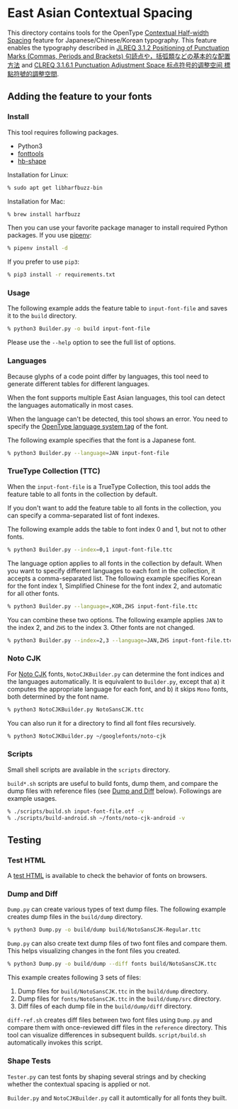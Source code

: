 # East Asian Contextual Spacing

This directory contains tools for
the OpenType [Contextual Half-width Spacing] feature
for Japanese/Chinese/Korean typography.
This feature enables the typography described in
[JLREQ 3.1.2 Positioning of Punctuation Marks (Commas, Periods and Brackets)
句読点や，括弧類などの基本的な配置方法](https://w3c.github.io/jlreq/#positioning_of_punctuation_marks)
and [CLREQ 3.1.6.1 Punctuation Adjustment Space
标点符号的调整空间 標點符號的調整空間](https://w3c.github.io/clreq/?lang=en#h-punctuation_adjustment_space).

[Contextual Half-width Spacing]: https://docs.microsoft.com/en-us/typography/opentype/spec/features_ae#tag-chws

## Adding the feature to your fonts

### Install

This tool requires following packages.

* Python3
* [fonttools]
* [hb-shape]

Installation for Linux:
```sh
% sudo apt get libharfbuzz-bin
```
Installation for Mac:
```sh
% brew install harfbuzz
```
Then you can use your favorite package manager to install required Python packages.
If you use [pipenv]:
```sh
% pipenv install -d
```
If you prefer to use `pip3`:
```sh
% pip3 install -r requirements.txt
```

[fonttools]: https://pypi.org/project/fonttools/
[hb-shape]: https://command-not-found.com/hb-shape
[pipenv]: https://github.com/pypa/pipenv
[poetry]: https://github.com/python-poetry/poetry

### Usage

The following example adds the feature table to `input-font-file`
and saves it to the `build` directory.
```sh
% python3 Builder.py -o build input-font-file
```
Please use the `--help` option
to see the full list of options.

### Languages

Because glyphs of a code point differ by languages,
this tool need to generate different tables for different languages.

When the font supports multiple East Asian languages,
this tool can detect the languages automatically in most cases.

When the language can't be detected, this tool shows an error.
You need to specify the [OpenType language system tag] of the font.

The following example specifies that the font is a Japanese font.
```sh
% python3 Builder.py --language=JAN input-font-file
```

[OpenType language system tag]: https://docs.microsoft.com/en-us/typography/opentype/spec/languagetags

### TrueType Collection (TTC)

When the `input-font-file` is a TrueType Collection,
this tool adds the feature table to all fonts in the collection by default.

If you don't want to add the feature table to all fonts in the collection,
you can specify a comma-separated list of font indexes.

The following example adds the table to font index 0 and 1, but not to other fonts.
```sh
% python3 Builder.py --index=0,1 input-font-file.ttc
```

The language option applies to all fonts in the collection by default.
When you want to specify different languages to each font in the collection,
it accepts a comma-separated list.
The following example specifies
Korean for the font index 1,
Simplified Chinese for the font index 2,
and automatic for all other fonts.
```sh
% python3 Builder.py --language=,KOR,ZHS input-font-file.ttc
```

You can combine these two options.
The following example applies
`JAN` to the index 2,
and `ZHS` to the index 3.
Other fonts are not changed.
```sh
% python3 Builder.py --index=2,3 --language=JAN,ZHS input-font-file.ttc
```

### Noto CJK

For [Noto CJK] fonts,
`NotoCJKBuilder.py` can determine the font indices and the languages automatically.
It is equivalent to `Builder.py`, except that
a) it computes the appropriate language for each font, and
b) it skips `Mono` fonts,
both determined by the font name.
```sh
% python3 NotoCJKBuilder.py NotoSansCJK.ttc
```
You can also run it for a directory to find all font files recursively.
```sh
% python3 NotoCJKBuilder.py ~/googlefonts/noto-cjk
```

[Noto CJK]: https://www.google.com/get/noto/help/cjk/

### Scripts

Small shell scripts are available in the `scripts` directory.

`build*.sh` scripts are useful to build fonts, dump them, and
compare the dump files with reference files (see [Dump and Diff] below).
Followings are example usages.
```sh
% ./scripts/build.sh input-font-file.otf -v
% ./scripts/build-android.sh ~/fonts/noto-cjk-android -v
```

## Testing

### Test HTML

A [test HTML] is available
to check the behavior of fonts on browsers.

[test HTML]: https://kojiishi.github.io/chws/test.html

### Dump and Diff
[Dump and Diff]: #dump-and-diff

`Dump.py` can create various types of text dump files.
The following example creates dump files in the `build/dump` directory.
```sh
% python3 Dump.py -o build/dump build/NotoSansCJK-Regular.ttc
```

`Dump.py` can also create text dump files of two font files and compare them.
This helps visualizing changes in the font files you created.
```sh
% python3 Dump.py -o build/dump --diff fonts build/NotoSansCJK.ttc
```
This example creates following 3 sets of files:
1. Dump files for `build/NotoSansCJK.ttc` in the `build/dump` directory.
2. Dump files for `fonts/NotoSansCJK.ttc` in the `build/dump/src` directory.
3. Diff files of each dump file in the `build/dump/diff` directory.

`diff-ref.sh` creates diff files between two font files using `Dump.py`
and compare them with once-reviewed diff files in the `reference` directory.
This tool can visualize differences in subsequent builds.
`script/build.sh` automatically invokes this script.

### Shape Tests

`Tester.py` can test fonts by shaping several strings
and by checking whether the contextual spacing is applied or not.

`Builder.py` and `NotoCJKBuilder.py` call it automtically
for all fonts they built.
